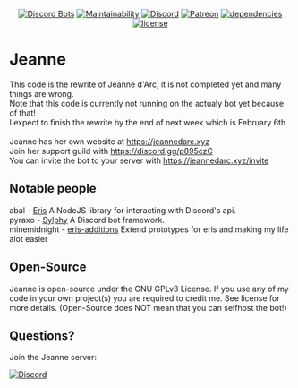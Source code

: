 <div align="center">
  <p>
    <a href="https://discordbots.org/bot/237578660708745216"><img src="https://discordbots.org/api/widget/status/237578660708745216.svg?noavatar=true" alt="Discord Bots"/></a>
    <a href="https://codeclimate.com/github/Chaldea-devs/Jeanne/maintainability"><img src="https://api.codeclimate.com/v1/badges/27e8569bfd75c06c21ac/maintainability" alt="Maintainability"/></a>
    <a href="https://discord.gg/p895czC"><img src="https://discordapp.com/api/guilds/240059867744698368/embed.png" alt="Discord"/></a>
    <a href="https://www.patreon.com/Kurozero"><img src="https://img.shields.io/badge/donate-patreon-F96854.svg" alt="Patreon" /></a>
    <a href="https://david-dm.org/Chaldea-devs/Jeanne"><img src="https://david-dm.org/Chaldea-devs/Jeanne/status.svg" alt="dependencies"/></a>
    <a href="https://choosealicense.com/licenses/gpl-3.0"><img src="https://img.shields.io/github/license/Chaldea-devs/Jeanne.svg" alt="license"/></a>
  </p>
</div>

# Jeanne
This code is the rewrite of Jeanne d'Arc, it is not completed yet and many things are wrong.<br/>
Note that this code is currently not running on the actualy bot yet because of that!<br/>
I expect to finish the rewrite by the end of next week which is February 6th
<br/><br/>
Jeanne has her own website at https://jeannedarc.xyz<br/>
Join her support guild with https://discord.gg/p895czC<br/>
You can invite the bot to your server with https://jeannedarc.xyz/invite

Notable people
-
abal - [Eris](https://github.com/abalabahaha/eris) A NodeJS library for interacting with Discord's api.<br/>
pyraxo - [Sylphy](https://github.com/pyraxo/sylphy) A Discord bot framework.<br/>
minemidnight - [eris-additions](https://github.com/minemidnight/eris-additions/) Extend prototypes for eris and making my life alot easier

Open-Source
-
Jeanne is open-source under the GNU GPLv3 License. If you use any of my code in your own project(s) you are required to credit me. See license for more details. (Open-Source does NOT mean that you can selfhost the bot!)

Questions?
-
Join the Jeanne server:

[![Discord](https://discordapp.com/api/guilds/240059867744698368/embed.png?style=banner2)](https://discord.gg/p895czC)
